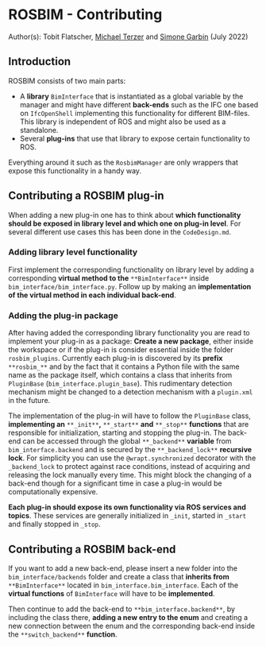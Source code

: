 # ROSBIM - Contributing

Author(s): Tobit Flatscher, [Michael Terzer](mailto:michael.terzer@fraunhofer.it) and [Simone Garbin](mailto:simone.garbin@fraunhofer.it) (July 2022)

## Introduction

ROSBIM consists of two main parts:

- A **library** `BimInterface` that is instantiated as a global variable by the manager and might have different **back-ends** such as the IFC one based on `IfcOpenShell` implementing this functionality for different BIM-files. This library is independent of ROS and might also be used as a standalone.
- Several **plug-ins** that use that library to expose certain functionality to ROS.

Everything around it such as the `RosbimManager` are only wrappers that expose this functionality in a handy way.

## Contributing a ROSBIM plug-in

When adding a new plug-in one has to think about **which functionality should be exposed in library level and which one on plug-in level**. For several different use cases this has been done in the `CodeDesign.md`.

### Adding library level functionality

First implement the corresponding functionality on library level by adding a corresponding **virtual method to the** `**BimInterface**` inside `bim_interface/bim_interface.py`. Follow up by making an **implementation of the virtual method in each individual back-end**.

### Adding the plug-in package

After having added the corresponding library functionality you are read to implement your plug-in as a package: **Create a new package**, either inside the workspace or if the plug-in is consider essential inside the folder `rosbim_plugins`. Currently each plug-in is discovered by its **prefix** `**rosbim_**` and by the fact that it contains a Python file with the same name as the package itself, which contains a class that inherits from `PluginBase` (`bim_interface.plugin_base`). This rudimentary detection mechanism might be changed to a detection mechanism with a `plugin.xml` in the future.

The implementation of the plug-in will have to follow the `PluginBase` class, **implementing an** `**_init**`**,** `**_start**` **and** `**_stop**` **functions** that are responsible for initialization, starting and stopping the plug-in. The back-end can be accessed through the global `**_backend**` **variable** from `bim_interface.backend` and is secured by the `**_backend_lock**` **recursive lock**. For simplicity you can use the `@wrapt.synchronized` decorator with the `_backend_lock` to protect against race conditions, instead of acquiring and releasing the lock manually every time. This might block the changing of a back-end though for a significant time in case a plug-in would be computationally expensive.

**Each plug-in should expose its own functionality via ROS services and topics**. These services are generally initialized in `_init`, started in `_start` and finally stopped in `_stop`.

## Contributing a ROSBIM back-end

If you want to add a new back-end, please insert a new folder into the `bim_interface/backends` folder and create a class that **inherits from** `**BimInterface**` located in `bim_interface.bim_interface`. Each of the **virtual functions** of `BimInterface` will have to be **implemented**.

Then continue to add the back-end to `**bim_interface.backend**`, by including the class there, **adding a new entry to the enum** and creating a new connection between the enum and the corresponding back-end inside the `**switch_backend**` **function**.
